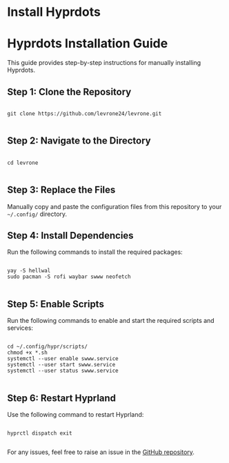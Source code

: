 <!DOCTYPE html>
<html lang="en">
<head>
  <meta charset="UTF-8">
  <meta name="viewport" content="width=device-width, initial-scale=1.0">
  <h1>Install Hyprdots</h1>
</head>
<body>
  <h1>Hyprdots Installation Guide</h1>
  <p>This guide provides step-by-step instructions for manually installing Hyprdots.</p>
  
  <h2>Step 1: Clone the Repository</h2>
  <pre><code>
git clone https://github.com/levrone24/levrone.git
  </code></pre>

  <h2>Step 2: Navigate to the Directory</h2>
  <pre><code>
cd levrone
  </code></pre>

  <h2>Step 3: Replace the Files</h2>
  <p>Manually copy and paste the configuration files from this repository to your <code>~/.config/</code> directory.</p>

  <h2>Step 4: Install Dependencies</h2>
  <p>Run the following commands to install the required packages:</p>
  <pre><code>
yay -S hellwal
sudo pacman -S rofi waybar swww neofetch
  </code></pre>
  
<h2>Step 5: Enable Scripts</h2>
  <p>Run the following commands to enable and start the required scripts and services:</p>
  <pre><code>
cd ~/.config/hypr/scripts/
chmod +x *.sh
systemctl --user enable swww.service
systemctl --user start swww.service
systemctl --user status swww.service
  </code></pre>

  <h2>Step 6: Restart Hyprland</h2>
  <p>Use the following command to restart Hyprland:</p>
  <pre><code>
hyprctl dispatch exit
  </code></pre>

  <footer>
    <p>For any issues, feel free to raise an issue in the <a href="https://github.com/levrone24/levrone/issues">GitHub repository</a>.</p>
  </footer>
</body>
</html>
